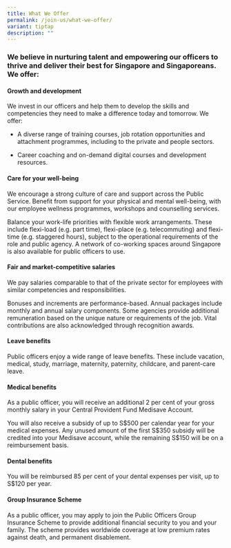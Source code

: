 ```yaml
---
title: What We Offer
permalink: /join-us/what-we-offer/
variant: tiptap
description: ""
---
```

<h3>We believe in nurturing talent and empowering our officers to thrive and deliver their best for Singapore and Singaporeans. We offer:</h3>
<h4><strong>Growth and development</strong></h4>
<p>We invest in our officers and help them to develop the skills and competencies
they need to make a difference today and tomorrow. We offer:</p>
<ul>
<li>
<p>A diverse range of training courses, job rotation opportunities and attachment
programmes, including to the private and people sectors.</p>
</li>
<li>
<p>Career coaching and on-demand digital courses and development resources.</p>
</li>
</ul>
<h4><strong>Care for your well-being</strong></h4>
<p>We encourage a strong culture of care and support across the Public Service.
Benefit from support for your physical and mental well-being, with our
employee wellness programmes, workshops and counselling services.</p>
<p>Balance your work-life priorities with flexible work arrangements. These
include flexi-load (e.g. part time), flexi-place (e.g. telecommuting) and
flexi-time (e.g. staggered hours), subject to the operational requirements
of the role and public agency. A network of co-working spaces around Singapore
is also available for public officers to use.</p>
<h4><strong>Fair and market-competitive salaries</strong></h4>
<p>We pay salaries comparable to that of the private sector for employees
with similar competencies and responsibilities.&nbsp;</p>
<p>Bonuses and increments are performance-based. Annual packages include
monthly and annual salary components. Some agencies provide additional
remuneration based on the unique nature or requirements of the job. Vital
contributions are also acknowledged through recognition awards.</p>
<h4><strong>Leave benefits</strong></h4>
<p>Public officers enjoy a wide range of leave benefits. These include vacation,
medical, study, marriage, maternity, paternity, childcare, and parent-care
leave.</p>
<h4><strong>Medical benefits</strong></h4>
<p>As a public officer, you will receive an additional 2 per cent of your
gross monthly salary in your Central Provident Fund Medisave Account.</p>
<p>You will also receive a subsidy of up to S$500 per calendar year for your
medical expenses. Any unused amount of the first S$350 subsidy will be
credited into your Medisave account, while the remaining S$150 will be
on a reimbursement basis.</p>
<h4><strong>Dental benefits</strong></h4>
<p>You will be reimbursed 85 per cent of your dental expenses per visit,
up to S$120 per year.</p>
<h4><strong>Group Insurance Scheme</strong></h4>
<p>As a public officer, you may apply to join the Public Officers Group Insurance
Scheme to provide additional financial security to you and your family.
The scheme provides worldwide coverage at low premium rates against death,
and permanent disablement.</p>
<p>
<br>
<br>
</p>